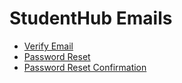# StudentHub Emails

* [Verify Email](verify-email.html)
* [Password Reset](password-reset.html)
* [Password Reset Confirmation](password-reset-confirmed.html)
